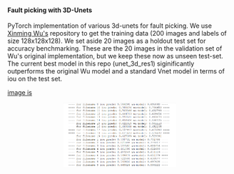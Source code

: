 #### Fault picking with 3D-Unets

PyTorch implementation of various 3d-unets for fault picking. We use [Xinming Wu's](https://github.com/xinwucwp/faultSeg) repository to get the training data (200 images and labels of size 128x128x128). We set aside 20 images as a holdout test set for accuracy benchmarking. These are the 20 images in the validation set of Wu's original implementation, but we keep these now as unseen test-set. The current best model in this repo (unet_3d_res1) siginificantly outperforms the original Wu model and a standard Vnet model in terms of iou on the test set.  

[image is ](https://github.com/satyakees/FaultNet/blob/master/images/iou_comparison1.PNG)
<p align="center"><img width="50%" src="images/iou_comparison1.PNG" /></p>
